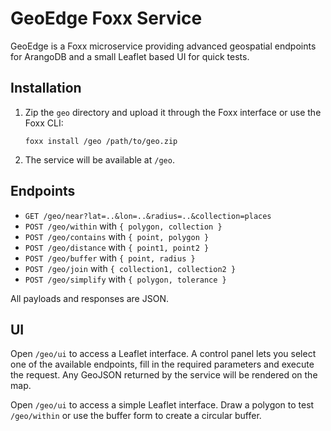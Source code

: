 # GeoEdge Foxx Service

GeoEdge is a Foxx microservice providing advanced geospatial endpoints for ArangoDB and a small Leaflet based UI for quick tests.

## Installation

1. Zip the `geo` directory and upload it through the Foxx interface or use the Foxx CLI:
   ```
   foxx install /geo /path/to/geo.zip
   ```
2. The service will be available at `/geo`.

## Endpoints

- `GET /geo/near?lat=..&lon=..&radius=..&collection=places`
- `POST /geo/within` with `{ polygon, collection }`
- `POST /geo/contains` with `{ point, polygon }`
- `POST /geo/distance` with `{ point1, point2 }`
- `POST /geo/buffer` with `{ point, radius }`
- `POST /geo/join` with `{ collection1, collection2 }`
- `POST /geo/simplify` with `{ polygon, tolerance }`

All payloads and responses are JSON.

## UI


Open `/geo/ui` to access a Leaflet interface. A control panel lets you
select one of the available endpoints, fill in the required parameters and
execute the request. Any GeoJSON returned by the service will be rendered on
the map.

Open `/geo/ui` to access a simple Leaflet interface. Draw a polygon to test `/geo/within` or use the buffer form to create a circular buffer.

